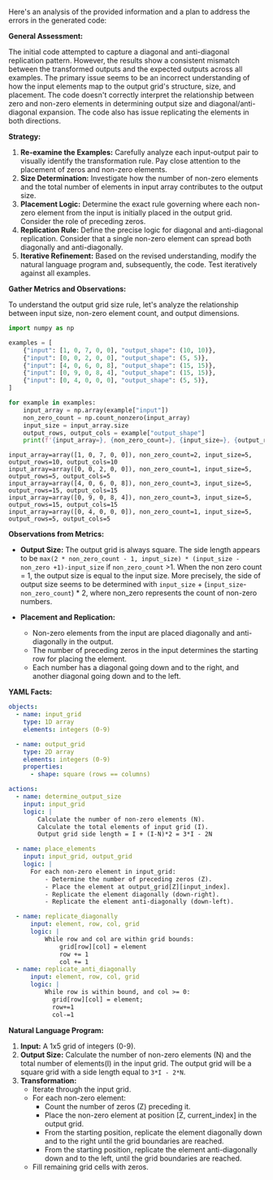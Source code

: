 Here's an analysis of the provided information and a plan to address the errors in the generated code:

**General Assessment:**

The initial code attempted to capture a diagonal and anti-diagonal replication pattern. However, the results show a consistent mismatch between the transformed outputs and the expected outputs across all examples. The primary issue seems to be an incorrect understanding of how the input elements map to the output grid's structure, size, and placement. The code doesn't correctly interpret the relationship between zero and non-zero elements in determining output size and diagonal/anti-diagonal expansion. The code also has issue replicating the elements in both directions.

**Strategy:**

1.  **Re-examine the Examples:** Carefully analyze each input-output pair to visually identify the transformation rule. Pay close attention to the placement of zeros and non-zero elements.
2.  **Size Determination:** Investigate how the number of non-zero elements and the total number of elements in input array contributes to the output size.
3.  **Placement Logic:** Determine the exact rule governing where each non-zero element from the input is initially placed in the output grid. Consider the role of preceding zeros.
4.  **Replication Rule:** Define the precise logic for diagonal and anti-diagonal replication. Consider that a single non-zero element can spread both diagonally and anti-diagonally.
5.  **Iterative Refinement:** Based on the revised understanding, modify the natural language program and, subsequently, the code. Test iteratively against all examples.

**Gather Metrics and Observations:**

To understand the output grid size rule, let's analyze the relationship between input size, non-zero element count, and output dimensions.


``` python
import numpy as np

examples = [
    {"input": [1, 0, 7, 0, 0], "output_shape": (10, 10)},
    {"input": [0, 0, 2, 0, 0], "output_shape": (5, 5)},
    {"input": [4, 0, 6, 0, 8], "output_shape": (15, 15)},
    {"input": [0, 9, 0, 8, 4], "output_shape": (15, 15)},
    {"input": [0, 4, 0, 0, 0], "output_shape": (5, 5)},
]

for example in examples:
    input_array = np.array(example["input"])
    non_zero_count = np.count_nonzero(input_array)
    input_size = input_array.size
    output_rows, output_cols = example["output_shape"]
    print(f'{input_array=}, {non_zero_count=}, {input_size=}, {output_rows=}, {output_cols=}')


```
```
input_array=array([1, 0, 7, 0, 0]), non_zero_count=2, input_size=5, output_rows=10, output_cols=10
input_array=array([0, 0, 2, 0, 0]), non_zero_count=1, input_size=5, output_rows=5, output_cols=5
input_array=array([4, 0, 6, 0, 8]), non_zero_count=3, input_size=5, output_rows=15, output_cols=15
input_array=array([0, 9, 0, 8, 4]), non_zero_count=3, input_size=5, output_rows=15, output_cols=15
input_array=array([0, 4, 0, 0, 0]), non_zero_count=1, input_size=5, output_rows=5, output_cols=5

```
**Observations from Metrics:**

*   **Output Size:** The output grid is always square. The side length appears to be `max(2 * non_zero_count - 1, input_size) * (input_size - non_zero +1)-input_size` if `non_zero_count` >1. When the non zero count = 1, the output size is equal to the input size. More precisely, the side of output size seems to be determined with `input_size` + (`input_size`-`non_zero_count`) * 2, where non_zero represents the count of non-zero numbers.

*   **Placement and Replication:**
    *   Non-zero elements from the input are placed diagonally and anti-diagonally in the output.
    *   The number of preceding zeros in the input determines the starting row for placing the element.
    *  Each number has a diagonal going down and to the right, and another diagonal going down and to the left.

**YAML Facts:**


```yaml
objects:
  - name: input_grid
    type: 1D array
    elements: integers (0-9)

  - name: output_grid
    type: 2D array
    elements: integers (0-9)
    properties:
      - shape: square (rows == columns)

actions:
  - name: determine_output_size
    input: input_grid
    logic: |
        Calculate the number of non-zero elements (N).
        Calculate the total elements of input grid (I).
        Output grid side length = I + (I-N)*2 = 3*I - 2N

  - name: place_elements
    input: input_grid, output_grid
    logic: |
      For each non-zero element in input_grid:
          - Determine the number of preceding zeros (Z).
          - Place the element at output_grid[Z][input_index].
          - Replicate the element diagonally (down-right).
          - Replicate the element anti-diagonally (down-left).

  - name: replicate_diagonally
      input: element, row, col, grid
      logic: |
          While row and col are within grid bounds:
              grid[row][col] = element
              row += 1
              col += 1
  - name: replicate_anti_diagonally
      input: element, row, col, grid
      logic: |
          While row is within bound, and col >= 0:
            grid[row][col] = element;
            row+=1
            col-=1

```


**Natural Language Program:**

1.  **Input:** A 1x5 grid of integers (0-9).
2.  **Output Size:** Calculate the number of non-zero elements (N) and the total number of elements(I) in the input grid. The output grid will be a square grid with a side length equal to `3*I - 2*N`.
3. **Transformation:**
    *   Iterate through the input grid.
    *   For each non-zero element:
        *   Count the number of zeros (Z) preceding it.
        *   Place the non-zero element at position \[Z, current\_index] in the output grid.
        *   From the starting position, replicate the element diagonally down and to the right until the grid boundaries are reached.
        *   From the starting position, replicate the element anti-diagonally down and to the left, until the grid boundaries are reached.
    *    Fill remaining grid cells with zeros.

